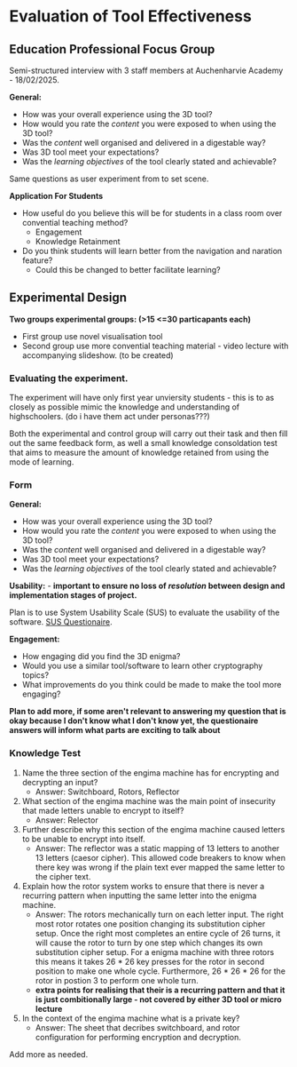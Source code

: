 # Evaluation of Tool Effectiveness

## Education Professional Focus Group

Semi-structured interview with 3 staff members at Auchenharvie Academy - 18/02/2025.

**General:**
- How was your overall experience using the 3D tool?
- How would you rate the *content* you were exposed to when using the 3D tool?
- Was the *content* well organised and delivered in a digestable way?
- Was 3D tool meet your expectations?
- Was the *learning objectives* of the tool clearly stated and achievable?

Same questions as user experiment from to set scene.

**Application For Students**
- How useful do you believe this will be for students in a class room over convential teaching method?
    - Engagement
    - Knowledge Retainment
- Do you think students will learn better from the navigation and naration feature?
    - Could this be changed to better facilitate learning?



## Experimental Design


**Two groups experimental groups: (>15 <=30 particapants each)**
- First group use novel visualisation tool
- Second group use more convential teaching material - video lecture with accompanying slideshow. (to be created)

### Evaluating the experiment.
The experiment will have only first year unviersity students - this is to as closely as possible mimic the knowledge and understanding of highschoolers. (do i have them act under personas???)

Both the experimental and control group will carry out their task and then fill out the same feedback form, as well a small knowledge consoldation test that aims to measure the amount of knowledge retained from using the mode of learning.


### Form

**General:**
- How was your overall experience using the 3D tool?
- How would you rate the *content* you were exposed to when using the 3D tool?
- Was the *content* well organised and delivered in a digestable way?
- Was 3D tool meet your expectations?
- Was the *learning objectives* of the tool clearly stated and achievable?

**Usability:** - **important to ensure no loss of *resolution* between design and implementation stages of project.**

Plan is to use System Usability Scale (SUS) to evaluate the usability of the software. [SUS Questionaire](https://blog.uxtweak.com/system-usability-scale/).


**Engagement:**
- How engaging did you find the 3D enigma?
- Would you use a similar tool/software to learn other cryptography topics?
- What improvements do you think could be made to make the tool more engaging?

**Plan to add more, if some aren't relevant to answering my question that is okay because I don't know what I don't know yet, the questionaire answers will inform what parts are exciting to talk about**


### Knowledge Test
1. Name the three section of the engima machine has for encrypting and decrypting an input?
    - Answer: Switchboard, Rotors, Reflector
2. What section of the engima machine was the main point of insecurity that made letters unable to encrypt to itself?
    - Answer: Relector
3. Further describe why this section of the engima machine caused letters to be unable to encrypt into itself.
    - Answer: The reflector was a static mapping of 13 letters to another 13 letters (caesor cipher). This allowed code breakers to know when there key was wrong if the plain text ever mapped the same letter to the cipher text.
4. Explain how the rotor system works to ensure that there is never a recurring pattern when inputting the same letter into the enigma machine.
    - Answer: The rotors mechanically turn on each letter input. The right most rotor rotates one position changing its substitution cipher setup. Once the right most completes an entire cycle of 26 turns, it will cause the rotor to turn by one step which changes its own substitution cipher setup. For a enigma machine with three rotors this means it takes 26 * 26 key presses for the rotor in second position to make one whole cycle. Furthermore, 26 * 26 * 26 for the rotor in postion 3 to perform one whole turn.
    - **extra points for realising that their is a recurring pattern and that it is just combitionally large - not covered by either 3D tool or micro lecture**
5. In the context of the engima machine what is a private key?
    - Answer: The sheet that decribes switchboard, and rotor configuration for performing encryption and decryption.

Add more as needed.